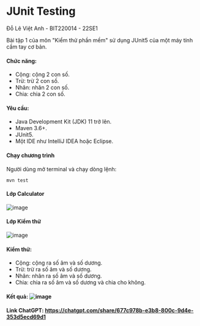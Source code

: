 # JUnit Testing

Đỗ Lê Việt Anh - BIT220014 - 22SE1

Bài tập 1 của môn "Kiểm thử phần mềm" sử dụng JUnit5 của một máy tính cầm tay cơ bản.

#### Chức năng:
- Cộng: cộng 2 con số.
- Trừ: trừ 2 con số.
- Nhân: nhân 2 con số.
- Chia: chia 2 con số.

#### Yêu cầu:
- Java Development Kit (JDK) 11 trở lên.
- Maven 3.6+.
- JUnit5. 
- Một IDE như IntelliJ IDEA hoặc Eclipse.

#### Chạy chương trình
Người dùng mở terminal và chạy dòng lệnh:
```
mvn test
```

#### Lớp Calculator
![image](https://github.com/user-attachments/assets/def4d57b-b28d-40b8-9736-03555f2a3e9a)

#### Lớp Kiểm thử
![image](https://github.com/user-attachments/assets/3b8b1f7c-7b6c-494f-83a0-92395afabe16)

#### Kiểm thử:
- Cộng: cộng ra số âm và số dương.
- Trừ: trừ ra số âm và số dương.
- Nhân: nhân ra số âm và số dương.
- Chia: chia ra số âm và số dương và chia cho không.

#### Kết quả: ![image](https://github.com/user-attachments/assets/cca93917-c8ef-4f9f-8a7a-107d5c210f3e)

#### Link ChatGPT: https://chatgpt.com/share/677c978b-e3b8-800c-9d4e-353d5ecd69d1
